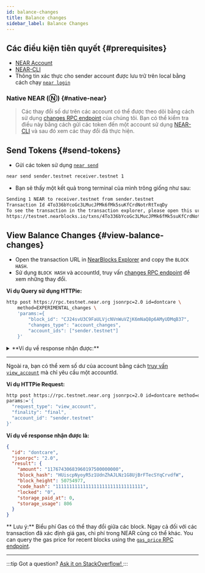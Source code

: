 ```yaml
---
id: balance-changes
title: Balance changes
sidebar_label: Balance Changes
---
```



## Các điều kiện tiên quyết {#prerequisites}

- [NEAR Account](https://testnet.mynearwallet.com/create)
- [NEAR-CLI](/tools/near-cli)
- Thông tin xác thực cho sender account được lưu trữ trên local bằng cách chạy [`near login`](/docs/tools/near-cli#near-login)

### Native NEAR (Ⓝ) {#native-near}

> Các thay đổi số dư trên các account có thể được theo dõi bằng cách sử dụng [changes RPC endpoint](/api/rpc/setup#view-account-changes) của chúng tôi. Bạn có thể kiểm tra điều này bằng cách gửi các token đến một account sử dụng [NEAR-CLI](/tools/near-cli#near-send) và sau đó xem các thay đổi đã thực hiện.

## Send Tokens {#send-tokens}

- Gửi các token sử dụng [`near send`](/docs/tools/near-cli#near-send)

```bash
near send sender.testnet receiver.testnet 1
```

- Bạn sẽ thấy một kết quả trong terminal của mình trông giống như sau:

```bash
Sending 1 NEAR to receiver.testnet from sender.testnet
Transaction Id 4To336bYcoGc3LMucJPMk6fMk5suKfCrdNotrRtTxqDy
To see the transaction in the transaction explorer, please open this url in your browser
https://testnet.nearblocks.io/txns/4To336bYcoGc3LMucJPMk6fMk5suKfCrdNotrRtTxqDy
```

## View Balance Changes {#view-balance-changes}

- Open the transaction URL in [NearBlocks Explorer](https://testnet.nearblocks.io/) and copy the `BLOCK HASH`.
- Sử dụng `BLOCK HASH` và accountId, truy vấn [changes RPC endpoint](/api/rpc/setup#view-account-changes) để xem những thay đổi.

**Ví dụ Query sử dụng HTTPie:**

```bash
http post https://rpc.testnet.near.org jsonrpc=2.0 id=dontcare \
    method=EXPERIMENTAL_changes \
    'params:={
        "block_id": "CJ24svU3C9FaULVjcNVnWuVZjK6mNaQ8p6AMyUDMqB37",
        "changes_type": "account_changes",
        "account_ids": ["sender.testnet"]
    }'
```

<details>
<summary>**Ví dụ về response nhận được:**</summary>

```json
{
  "id": "dontcare",
  "jsonrpc": "2.0",
  "result": {
    "block_hash": "BRgE4bjmUo33jmiVBcZaWGkSLVeL7TTi4ZxYTvJdPbB9",
    "changes": [
      {
        "cause": {
          "tx_hash": "4To336bYcoGc3LMucJPMk6fMk5suKfCrdNotrRtTxqDy",
          "type": "transaction_processing"
        },
        "change": {
          "account_id": "sender.testnet",
          "amount": "11767430014412510000000000",
          "code_hash": "11111111111111111111111111111111",
          "locked": "0",
          "storage_paid_at": 0,
          "storage_usage": 806
        },
        "type": "account_update"
      }
    ]
  }
}
```
</details>

---

Ngoài ra, bạn có thể xem số dư của account bằng cách [truy vấn `view_account`](/api/rpc/setup#view-account) mà chỉ yêu cầu một accountId.

**Ví dụ HTTPie Request:**

  ```bash
  http post https://rpc.testnet.near.org jsonrpc=2.0 id=dontcare method=query \
  params:='{
    "request_type": "view_account",
    "finality": "final",
    "account_id": "sender.testnet"
  }'
  ```

**Ví dụ về response nhận được là:**

```json
{
  "id": "dontcare",
  "jsonrpc": "2.0",
  "result": {
    "amount": "11767430683960197500000000",
    "block_hash": "HUiscpNyoyR5z1UdnZhAJLNz1G8UjBrFTecSYqCrvdfW",
    "block_height": 50754977,
    "code_hash": "11111111111111111111111111111111",
    "locked": "0",
    "storage_paid_at": 0,
    "storage_usage": 806
  }
}
```

** Lưu ý:** Biểu phí Gas có thể thay đổi giữa các block. Ngay cả đối với các transaction đã xác định giá gas, chi phí trong NEAR cũng có thể khác. You can query the gas price for recent blocks using the [`gas_price` RPC endpoint](https://docs.near.org/api/rpc/setup#gas-price).

---

:::tip Got a question?
<a href="https://stackoverflow.com/questions/tagged/nearprotocol" target="_blank" rel="noopener noreferrer"> Ask it on StackOverflow! </a>
:::
